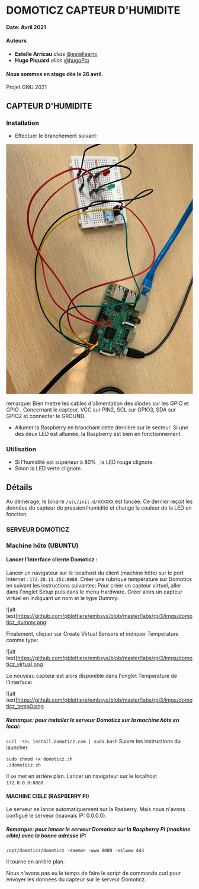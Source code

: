 # DOMOTICZ CAPTEUR D'HUMIDITE

#### Date: Avril 2021
#### Auteurs
* **Estelle Arricau** _alias_ [@estellearrc](https://github.com/estellearrc)
* **Hugo Piquard** _alias_ [@hugoPiq](https://github.com/hugoPiq)
#### Nous sommes en stage dès le 26 avril.
Projet GNU 2021

## CAPTEUR D'HUMIDITE
### Installation
* Effectuer le branchement suivant:

![alt text](https://github.com/hugoPiq/Domoticz/blob/main/176168470_506479097198002_6097645515706769262_n.jpg)

remarque: Bien mettre les cables d'alimentation des diodes sur les GPIO  et GPIO . Concernant le capteur, VCC sur PIN2, SCL sur GPIO3, SDA sur GPIO2 et connecter le GROUND. 

* Allumer la Raspberry en branchant cette dernière sur le secteur. Si une des deux LED est allumée, la Raspberry est bien en fonctionnement
### Utilisation
* Si l'humidité est supérieur à 80% , la LED rouge clignote.
* Sinon la LED verte clignote.

## Détails
Au démérage, le binaire ```/etc/init.d/XXXXXX``` est lancée.
Ce dernier reçoit les données du capteur de pression/humidité et change la couleur de la LED en fonction.






### SERVEUR DOMOTICZ

### Machine hôte (UBUNTU)
#### Lancer l'interface cliente Domoticz :
Lancer un navigateur sur le localhost du client (machine hôte) sur le port Internet : ```172.20.11.251:8080```.
Créer une rubrique température sur Domotics en suivant les instructions suivantes:
Pour créer un capteur virtuel, aller dans l'onglet Setup puis dans le menu Hardware. Créer alors un capteur virtuel en indiquant un nom et le type Dummy:

![alt text]https://github.com/pblottiere/embsys/blob/master/labs/rpi3/imgs/domoticz_dummy.png

Finalement, cliquer sur Create Virtual Sensors et indiquer Temperature comme type:

![alt text]https://github.com/pblottiere/embsys/blob/master/labs/rpi3/imgs/domoticz_virtual.png

Le nouveau capteur est alors disponible dans l'onglet Temperature de l'interface:

![alt text]https://github.com/pblottiere/embsys/blob/master/labs/rpi3/imgs/domoticz_temp0.png

##### Remarque: pour installer le serveur Domoticz sur la machine hôte en local:
```curl -sSL install.domoticz.com | sudo bash```
Suivre les instructions du launcher.
```
sudo chmod +x domoticz.sh
./domoticz.sh
``` 
Il se met en arrière plan.
Lancer un navigateur sur le localhost ```172.0.0.0:8080```.


#### MACHINE CIBLE (RASPBERRY PI)
Le serveur se lance automatiquement sur la Rasberry. Mais nous n'avons configué le serveur (mauvais IP: 0.0.0.0).
##### Remarque: pour lancer le serveur Domoticz sur la Raspberry Pi (machine cible) avec la bonne adresse IP:
````
/opt/domoticz/domoticz -daemon -www 8080 -sslwww 443
````
Il tourne en arrière plan.

Nous n'avons pas eu le temps de faire le script de commande curl pour envoyer les données du capteur sur le serveur Domoticz.
